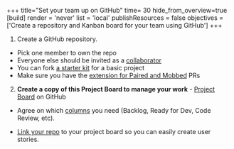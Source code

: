 +++
title="Set your team up on GitHub"
time= 30
hide_from_overview=true
[build]
  render = 'never'
  list = 'local'
  publishResources = false
objectives = ['Create a repository and Kanban board for your team using GitHub']
+++

1.  Create a GitHub repository.

- Pick one member to own the repo
- Everyone else should be invited as a [collaborator](https://help.github.com/en/articles/inviting-collaborators-to-a-personal-repository)
- You can fork [a starter kit](https://github.com/CodeYourFuture/cyf-final-project-starter-kit) for a basic project
- Make sure you have the [extension for Paired and Mobbed](https://marketplace.visualstudio.com/items?itemName=RichardKotze.git-mob) PRs

2. **Create a copy of this Project Board to manage your work** - [Project Board](https://github.com/orgs/CodeYourFuture/projects/13) on GitHub

- Agree on which [columns](https://docs.github.com/en/issues/organizing-your-work-with-project-boards/managing-project-boards/linking-a-repository-to-a-project-board) you need (Backlog, Ready for Dev, Code Review, etc).

- [Link your repo](https://docs.github.com/en/issues/organizing-your-work-with-project-boards/managing-project-boards/linking-a-repository-to-a-project-board) to your project board so you can easily create user stories.

